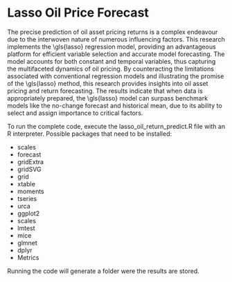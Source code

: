 # Lasso Oil Price Forecast

The precise prediction of oil asset pricing returns is a complex endeavour due to the interwoven nature of numerous influencing factors. This research implements the \gls{lasso} regression model, providing an advantageous platform for efficient variable selection and accurate model forecasting. The model accounts for both constant and temporal variables, thus capturing the multifaceted dynamics of oil pricing. By counteracting the limitations associated with conventional regression models and illustrating the promise of the \gls{lasso} method, this research provides insights into oil asset pricing and return forecasting. The results indicate that when data is appropriately prepared, the \gls{lasso} model can surpass benchmark models like the no-change forecast and historical mean, due to its ability to select and assign importance to critical factors. 

To run the complete code, execute the lasso_oil_return_predict.R file with an R interpreter.
Possible packages that need to be installed:

- scales
- forecast
- gridExtra
- gridSVG
- grid
- xtable
- moments
- tseries
- urca
- ggplot2
- scales
- lmtest
- mice
- glmnet
- dplyr
- Metrics

Running the code will generate a folder were the results are stored.
